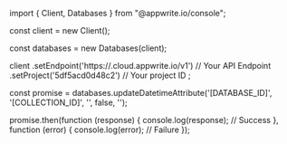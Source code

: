 import { Client, Databases } from "@appwrite.io/console";

const client = new Client();

const databases = new Databases(client);

client
    .setEndpoint('https://<REGION>.cloud.appwrite.io/v1') // Your API Endpoint
    .setProject('5df5acd0d48c2') // Your project ID
;

const promise = databases.updateDatetimeAttribute('[DATABASE_ID]', '[COLLECTION_ID]', '', false, '');

promise.then(function (response) {
    console.log(response); // Success
}, function (error) {
    console.log(error); // Failure
});